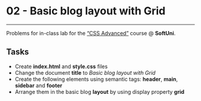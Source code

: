 # 02 - Basic blog layout with Grid
------
Problems for in-class lab for the [“CSS Advanced”](https://softuni.bg/trainings/2259/css-advanced-march-2019) course @ **SoftUni**.

## Tasks
* Create **index.html** and **style.css** files
* Change the document **title** to *Basic blog layout with Grid*
* Create the following elements using semantic tags: **header**, **main**, **sidebar** and **footer**
* Arrange them in the basic blog **layout** by using display property **grid**
